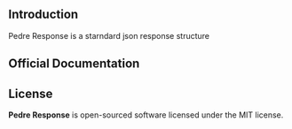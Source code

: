 ## Introduction

Pedre Response is a starndard json response structure

## Official Documentation

## License

**Pedre Response** is open-sourced software licensed under the MIT license.
